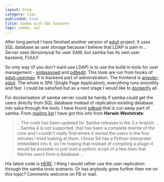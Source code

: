 ```yaml
---
layout: blog
category: tips
published: true
title: Samba with SQL backend
tags: samba, sql
---
```


After long period I have finished another version of [eduit](/eduit/) project.
It uses SQL database as user storage because I believe that LDAP is pain in ..
Server uses libnssmysql for user SAM, but samba has its own user backend, FUUU!

So only way (if you don't want use LDAP) is to use the build in tools for user management - [smbpasswd](https://www.samba.org/samba/docs/man/manpages-3/smbpasswd.8.html) and [pdbedit](https://www.samba.org/samba/docs/man/manpages/pdbedit.8.html).
This tools are run from hooks of [eduit-userman](https://github.com/vencax/node-eduit-userman/).
It is backend part of administration. The frontend is [angular-eduit](https://github.com/vencax/angular-eduit).
The whole is SPA (Single Page Application), everything runs smoothly and fast.
I could be satisfied but as a next stage I would like to [dockerify](http://docker.io) all.

For dockerisation of samba server could be handy if samba could get the users directly from SQL database instead of replication existing database into saba through the tools.
I have found [pdbsql](http://pdbsql.sourceforge.net/) that is cut-away part of samba.
From [mailing list](https://lists.sourceforge.net/lists/listinfo/pdbsql-users) I have got this info from __Herwin Weststrate__:

> .. The code has been updated for Samba releases in the 3.x-branch. ..
.. Samba 4 is not supported, that has been a complete rewrite of the core
and I couldn't really find where it stored the users in the four minutes
I tried looking at them. I know S4 has a Python-interpreter embedded
into it, so I'm hoping that instead of compiling a plugin it would be
possible to just load a python script of a few lines that fetches users
from a database. ..

His latest code is [HERE](https://github.com/herwinw/pdbsql).
I thing I would rather use the user replication through the samba tools scenario.
Or has anybody gone further then me on this topic?
Comments welcome on FB or mail.
